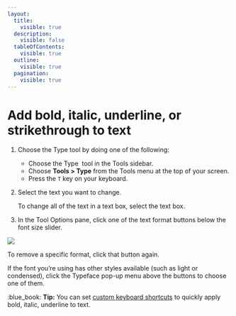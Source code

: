 ```yaml
---
layout:
  title:
    visible: true
  description:
    visible: false
  tableOfContents:
    visible: true
  outline:
    visible: true
  pagination:
    visible: true
---
```


# Add bold, italic, underline, or strikethrough to text

1. Choose the Type tool by doing one of the following:
   * Choose the Type <img src="https://help.pixelmator.com/pixelmator-pro/3.5/assets/English/1580998705000.png" alt="" data-size="line"> tool in the Tools sidebar.
   * Choose **Tools > Type** from the Tools menu at the top of your screen.
   * Press the `T` key on your keyboard.
2.  Select the text you want to change.

    To change all of the text in a text box, select the text box. 
3. In the Tool Options pane, click one of the text format buttons below the font size slider.

![](https://help.pixelmator.com/pixelmator-pro/3.5/assets/English/1624798406000.png)

To remove a specific format, click that button again.

If the font you’re using has other styles available (such as light or condensed), click the Typeface pop-up menu above the buttons to choose one of them.

:blue\_book: **Tip:** You can set [custom keyboard shortcuts](https://support.apple.com/en-gb/guide/mac-help/mchlp2271/mac) to quickly apply bold, italic, underline to text.
